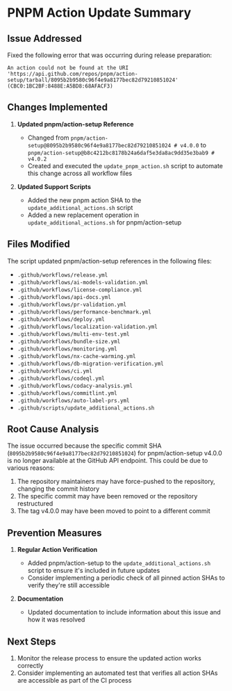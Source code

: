 # PNPM Action Update Summary

## Issue Addressed

Fixed the following error that was occurring during release preparation:

```
An action could not be found at the URI 'https://api.github.com/repos/pnpm/action-setup/tarball/8095b2b9580c96f4e9a8177bec82d79210851024' (CBC0:1BC2BF:8488E:A5BD8:68AFACF3)
```

## Changes Implemented

1. **Updated pnpm/action-setup Reference**
   - Changed from `pnpm/action-setup@8095b2b9580c96f4e9a8177bec82d79210851024 # v4.0.0` to `pnpm/action-setup@b8c4212bc8178b24a6daf5e3da8ac9dd35e3bab9 # v4.0.2`
   - Created and executed the `update_pnpm_action.sh` script to automate this change across all workflow files

2. **Updated Support Scripts**
   - Added the new pnpm action SHA to the `update_additional_actions.sh` script
   - Added a new replacement operation in `update_additional_actions.sh` for pnpm/action-setup

## Files Modified

The script updated pnpm/action-setup references in the following files:
- `.github/workflows/release.yml`
- `.github/workflows/ai-models-validation.yml`
- `.github/workflows/license-compliance.yml`
- `.github/workflows/api-docs.yml`
- `.github/workflows/pr-validation.yml`
- `.github/workflows/performance-benchmark.yml`
- `.github/workflows/deploy.yml`
- `.github/workflows/localization-validation.yml`
- `.github/workflows/multi-env-test.yml`
- `.github/workflows/bundle-size.yml`
- `.github/workflows/monitoring.yml`
- `.github/workflows/nx-cache-warming.yml`
- `.github/workflows/db-migration-verification.yml`
- `.github/workflows/ci.yml`
- `.github/workflows/codeql.yml`
- `.github/workflows/codacy-analysis.yml`
- `.github/workflows/commitlint.yml`
- `.github/workflows/auto-label-prs.yml`
- `.github/scripts/update_additional_actions.sh`

## Root Cause Analysis

The issue occurred because the specific commit SHA (`8095b2b9580c96f4e9a8177bec82d79210851024`) for pnpm/action-setup v4.0.0 is no longer available at the GitHub API endpoint. This could be due to various reasons:

1. The repository maintainers may have force-pushed to the repository, changing the commit history
2. The specific commit may have been removed or the repository restructured
3. The tag v4.0.0 may have been moved to point to a different commit

## Prevention Measures

1. **Regular Action Verification**
   - Added pnpm/action-setup to the `update_additional_actions.sh` script to ensure it's included in future updates
   - Consider implementing a periodic check of all pinned action SHAs to verify they're still accessible

2. **Documentation**
   - Updated documentation to include information about this issue and how it was resolved

## Next Steps

1. Monitor the release process to ensure the updated action works correctly
2. Consider implementing an automated test that verifies all action SHAs are accessible as part of the CI process
